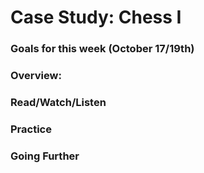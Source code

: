 # Case Study: Chess I

### Goals for this week (October 17/19th)



### Overview:



### Read/Watch/Listen



### Practice



### Going Further

